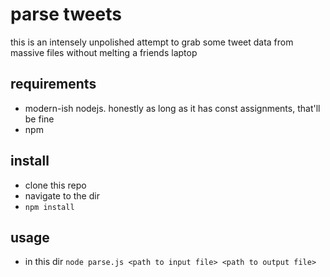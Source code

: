 # parse tweets
this is an intensely unpolished attempt to grab some tweet data from massive files without melting a friends laptop

## requirements
- modern-ish nodejs. honestly as long as it has const assignments, that'll be fine
- npm

## install
- clone this repo
- navigate to the dir
- `npm install`

## usage
- in this dir ```node parse.js <path to input file> <path to output file>```
